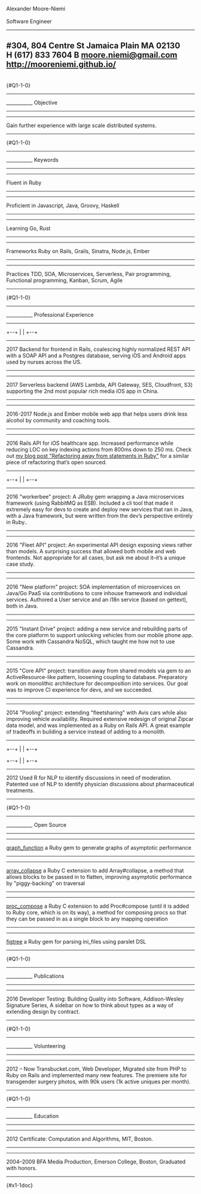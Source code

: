 <div class="minipage">

<span id="textcolor1"><span
class="ec-lmss-17x-x-196">Alexander</span><span
class="ec-lmss-17x-x-196"> Moore-Niemi</span></span>\
\
<span id="textcolor2"><span class="ec-lmsso-17">Software</span> <span
class="ec-lmsso-17">Engineer</span></span>

</div>

<div class="tabular">

  ------------------------------------------------------------------------------------------------------------------------------------------------------
  <span class="ec-lmsso-10">\#304, 804 Centre St</span>
  <span class="ec-lmsso-10">Jamaica Plain MA 02130</span>
  <span class="umvs-">H</span><span class="ec-lmsso-10"> (617) 833 7604</span>
  <span class="umvs-">B</span><span class="ec-lmsso-10"> </span>[<span class="ec-lmsso-10">moore.niemi@gmail.com</span>](mailto:moore.niemi@gmail.com)
  <span class="ec-lmsso-10">http://mooreniemi.github.io/</span>
  ------------------------------------------------------------------------------------------------------------------------------------------------------

</div>

\
[](){#Q1-1-0}

<div class="tabular">

  ----------------------------------------------------- -------------------------------------------------------------------------------
  <span id="textcolor3">\_\_\_\_\_\_\_\_\_\_\_</span>   <span id="textcolor4"><span class="ec-lmss-12x-x-120">Objective</span></span>
  ----------------------------------------------------- -------------------------------------------------------------------------------

</div>

<div class="tabular">

  ------------------------------- ---------------------------------------------------------------
  <span id="textcolor5"></span>   Gain further experience with large scale distributed systems.
  ------------------------------- ---------------------------------------------------------------

</div>

[](){#Q1-1-0}

<div class="tabular">

  ----------------------------------------------------- ------------------------------------------------------------------------------
  <span id="textcolor6">\_\_\_\_\_\_\_\_\_\_\_</span>   <span id="textcolor7"><span class="ec-lmss-12x-x-120">Keywords</span></span>
  ----------------------------------------------------- ------------------------------------------------------------------------------

</div>

<div class="tabular">

  ---------------------------------------- ------
  <span id="textcolor8">Fluent in</span>   Ruby
  ---------------------------------------- ------

</div>

<div class="tabular">

  -------------------------------------------- -----------------------------------
  <span id="textcolor9">Proficient in</span>   Javascript, Java, Groovy, Haskell
  -------------------------------------------- -----------------------------------

</div>

<div class="tabular">

  ---------------------------------------- ----------
  <span id="textcolor10">Learning</span>   Go, Rust
  ---------------------------------------- ----------

</div>

<div class="tabular">

  ------------------------------------------ ------------------------------------------------
  <span id="textcolor11">Frameworks</span>   Ruby on Rails, Grails, Sinatra, Node.js, Ember
  ------------------------------------------ ------------------------------------------------

</div>

<div class="tabular">

  ----------------------------------------- -----------------------------------------------------------------------------------------------------
  <span id="textcolor12">Practices</span>   TDD, SOA, Microservices, Serverless, Pair programming, Functional programming, Kanban, Scrum, Agile
  ----------------------------------------- -----------------------------------------------------------------------------------------------------

</div>

[](){#Q1-1-0}

<div class="tabular">

  ------------------------------------------------------ ----------------------------------------------------------------------------------------------
  <span id="textcolor13">\_\_\_\_\_\_\_\_\_\_\_</span>   <span id="textcolor14"><span class="ec-lmss-12x-x-120">Professional Experience</span></span>
  ------------------------------------------------------ ----------------------------------------------------------------------------------------------

</div>

<div class="tabular">

+--+
|  |
+--+

</div>

<div class="tabular">

  ------------------------------------ --------------------------------------------------------------------------------------------------------------------------------------------------------------------------
  <span id="textcolor16">2017</span>   Backend for frontend in Rails, coalescing highly normalized REST API with a SOAP API and a Postgres database, serving iOS and Android apps used by nurses across the US.
  ------------------------------------ --------------------------------------------------------------------------------------------------------------------------------------------------------------------------

</div>

<div class="tabular">

  ------------------------------------ --------------------------------------------------------------------------------------------------------------------------------
  <span id="textcolor17">2017</span>   Serverless backend (AWS Lambda, API Gateway, SES, Cloudfront, S3) supporting the 2nd most popular rich media iOS app in China.
  ------------------------------------ --------------------------------------------------------------------------------------------------------------------------------

</div>

<div class="tabular">

  ----------------------------------------- -------------------------------------------------------------------------------------------------------
  <span id="textcolor18">2016-2017</span>   Node.js and Ember mobile web app that helps users drink less alcohol by community and coaching tools.
  ----------------------------------------- -------------------------------------------------------------------------------------------------------

</div>

<div class="tabular">

  ------------------------------------ -------------------------------------------------------------------------------------------------------------------------------------------------------------------------------------------------------------------------------------------------------------------------------------------------------------------------------------------------
  <span id="textcolor19">2016</span>   Rails API for iOS healthcare app. Increased performance while reducing LOC on key indexing actions from 800ms down to 250 ms. Check out [my blog post "Refactoring away from statements in Ruby"](http://mooreniemi.github.io/2016/10/04/refactoring-away-from-statements-in-ruby.html) for a similar piece of refactoring that’s open sourced.
  ------------------------------------ -------------------------------------------------------------------------------------------------------------------------------------------------------------------------------------------------------------------------------------------------------------------------------------------------------------------------------------------------

</div>

<div class="tabular">

+--+
|  |
+--+

</div>

<div class="tabular">

  ------------------------------------ ------------------------------------------------------------------------------------------------------------------------------------------------------------------------------------------------------------------------------------------------------------------------------------------------------
  <span id="textcolor21">2016</span>   "workerbee" project: A JRuby gem wrapping a Java microservices framework (using RabbitMQ as ESB). Included a cli tool that made it extremely easy for devs to create and deploy new services that ran in Java, with a Java framework, but were written from the dev’s perspective entirely in Ruby..
  ------------------------------------ ------------------------------------------------------------------------------------------------------------------------------------------------------------------------------------------------------------------------------------------------------------------------------------------------------

</div>

<div class="tabular">

  ------------------------------------ ----------------------------------------------------------------------------------------------------------------------------------------------------------------------------------------------------------------------------------
  <span id="textcolor22">2016</span>   "Fleet API" project: An experimental API design exposing views rather than models. A surprising success that allowed both mobile and web frontends. Not appropriate for all cases, but ask me about it–it’s a unique case study.
  ------------------------------------ ----------------------------------------------------------------------------------------------------------------------------------------------------------------------------------------------------------------------------------

</div>

<div class="tabular">

  ------------------------------------ --------------------------------------------------------------------------------------------------------------------------------------------------------------------------------------------------------------------------------
  <span id="textcolor23">2016</span>   "New platform" project: SOA implementation of microservices on Java/Go PaaS via contributions to core inhouse framework and individual services. Authored a User service and an i18n service (based on gettext), both in Java.
  ------------------------------------ --------------------------------------------------------------------------------------------------------------------------------------------------------------------------------------------------------------------------------

</div>

<div class="tabular">

  ------------------------------------ ----------------------------------------------------------------------------------------------------------------------------------------------------------------------------------------------------------------------------
  <span id="textcolor24">2015</span>   "Instant Drive" project: adding a new service and rebuilding parts of the core platform to support unlocking vehicles from our mobile phone app. Some work with Cassandra NoSQL, which taught me how not to use Cassandra.
  ------------------------------------ ----------------------------------------------------------------------------------------------------------------------------------------------------------------------------------------------------------------------------

</div>

<div class="tabular">

  ------------------------------------ ----------------------------------------------------------------------------------------------------------------------------------------------------------------------------------------------------------------------------------------------------------------------------------
  <span id="textcolor25">2015</span>   "Core API" project: transition away from shared models via gem to an ActiveResource-like pattern, loosening coupling to database. Preparatory work on monolithic architecture for decomposition into services. Our goal was to improve CI experience for devs, and we succeeded.
  ------------------------------------ ----------------------------------------------------------------------------------------------------------------------------------------------------------------------------------------------------------------------------------------------------------------------------------

</div>

<div class="tabular">

  ------------------------------------ --------------------------------------------------------------------------------------------------------------------------------------------------------------------------------------------------------------------------------------------------------------------------------------------------
  <span id="textcolor26">2014</span>   "Pooling" project: extending "fleetsharing" with Avis cars while also improving vehicle availability. Required extensive redesign of original Zipcar data model, and was implemented as a Ruby on Rails API. A great example of tradeoffs in building a service instead of adding to a monolith.
  ------------------------------------ --------------------------------------------------------------------------------------------------------------------------------------------------------------------------------------------------------------------------------------------------------------------------------------------------

</div>

<div class="tabular">

+--+
|  |
+--+

</div>

<div class="tabular">

+--+
|  |
+--+

</div>

<div class="tabular">

  ------------------------------------ ------------------------------------------------------------------------------------------------------------------------------------------------------
  <span id="textcolor29">2012</span>   Used R for NLP to identify discussions in need of moderation. Patented use of NLP to identify physician discussions about pharmaceutical treatments.
  ------------------------------------ ------------------------------------------------------------------------------------------------------------------------------------------------------

</div>

[](){#Q1-1-0}

<div class="tabular">

  ------------------------------------------------------ ----------------------------------------------------------------------------------
  <span id="textcolor30">\_\_\_\_\_\_\_\_\_\_\_</span>   <span id="textcolor31"><span class="ec-lmss-12x-x-120">Open Source</span></span>
  ------------------------------------------------------ ----------------------------------------------------------------------------------

</div>

<div class="tabular">

  ----------------------------------------------------------------------------------------------- ---------------------------------------------------------
  <span id="textcolor32">[graph\_function](https://github.com/mooreniemi/graph_function)</span>   a Ruby gem to generate graphs of asymptotic performance
  ----------------------------------------------------------------------------------------------- ---------------------------------------------------------

</div>

<div class="tabular">

  ----------------------------------------------------------------------------------------------- ---------------------------------------------------------------------------------------------------------------------------------------------------------------------
  <span id="textcolor33">[array\_collapse](https://github.com/mooreniemi/array_collapse)</span>   a Ruby C extension to add Array\#collapse, a method that allows blocks to be passed in to flatten, improving asymptotic performance by "piggy-backing" on traversal
  ----------------------------------------------------------------------------------------------- ---------------------------------------------------------------------------------------------------------------------------------------------------------------------

</div>

<div class="tabular">

  ------------------------------------------------------------------------------------------- ------------------------------------------------------------------------------------------------------------------------------------------------------------------------------------------------------
  <span id="textcolor34">[proc\_compose](https://github.com/mooreniemi/proc_compose)</span>   a Ruby C extension to add Proc\#compose (until it is added to Ruby core, which is on its way), a method for composing procs so that they can be passed in as a single block to any mapping operation
  ------------------------------------------------------------------------------------------- ------------------------------------------------------------------------------------------------------------------------------------------------------------------------------------------------------

</div>

<div class="tabular">

  -------------------------------------------------------------------------------- -----------------------------------------------------
  <span id="textcolor35">[figtree](https://github.com/mooreniemi/figtree)</span>   a Ruby gem for parsing ini\_files using parslet DSL
  -------------------------------------------------------------------------------- -----------------------------------------------------

</div>

[](){#Q1-1-0}

<div class="tabular">

  ------------------------------------------------------ -----------------------------------------------------------------------------------
  <span id="textcolor36">\_\_\_\_\_\_\_\_\_\_\_</span>   <span id="textcolor37"><span class="ec-lmss-12x-x-120">Publications</span></span>
  ------------------------------------------------------ -----------------------------------------------------------------------------------

</div>

<div class="tabular">

  ------------------------------------ ------------------------------------------------------------------------------------------------------------------------------------------------------------------------------------------------------------------------------------------------------
  <span id="textcolor38">2016</span>   <span class="ec-lmssbx-10x-x-109">Developer Testing: Building Quality into Software</span>, <span class="ec-lmsso-10x-x-109">Addison-Wesley Signature Series</span>, A sidebar on how to think about types as a way of extending design by contract.
  ------------------------------------ ------------------------------------------------------------------------------------------------------------------------------------------------------------------------------------------------------------------------------------------------------

</div>

[](){#Q1-1-0}

<div class="tabular">

  ------------------------------------------------------ -----------------------------------------------------------------------------------
  <span id="textcolor39">\_\_\_\_\_\_\_\_\_\_\_</span>   <span id="textcolor40"><span class="ec-lmss-12x-x-120">Volunteering</span></span>
  ------------------------------------------------------ -----------------------------------------------------------------------------------

</div>

<div class="tabular">

  ------------------------------------------ ---------------------------------------------------------------------------------------------------------------------------------------------------------------------------------------------------------------------------------------------------------------------------------------------
  <span id="textcolor41">2012 – Now</span>   <span class="ec-lmssbx-10x-x-109">Transbucket.com</span>, <span class="ec-lmsso-10x-x-109">Web Developer</span>, Migrated site from PHP to Ruby on Rails and implemented many new features. The premiere site for transgender surgery photos, with 90k users (1k active uniques per month).
  ------------------------------------------ ---------------------------------------------------------------------------------------------------------------------------------------------------------------------------------------------------------------------------------------------------------------------------------------------

</div>

[](){#Q1-1-0}

<div class="tabular">

  ------------------------------------------------------ --------------------------------------------------------------------------------
  <span id="textcolor42">\_\_\_\_\_\_\_\_\_\_\_</span>   <span id="textcolor43"><span class="ec-lmss-12x-x-120">Education</span></span>
  ------------------------------------------------------ --------------------------------------------------------------------------------

</div>

<div class="tabular">

  ------------------------------------ ----------------------------------------------------------------------------------------------------------------------------------------
  <span id="textcolor44">2012</span>   <span class="ec-lmssbx-10x-x-109">Certificate: Computation and Algorithms</span>, <span class="ec-lmsso-10x-x-109">MIT</span>, Boston.
  ------------------------------------ ----------------------------------------------------------------------------------------------------------------------------------------

</div>

<div class="tabular">

  ----------------------------------------- --------------------------------------------------------------------------------------------------------------------------------------------------------
  <span id="textcolor45">2004–2009</span>   <span class="ec-lmssbx-10x-x-109">BFA Media Production</span>, <span class="ec-lmsso-10x-x-109">Emerson College</span>, Boston, Graduated with honors.
  ----------------------------------------- --------------------------------------------------------------------------------------------------------------------------------------------------------

</div>

[](){#x1-1doc}

